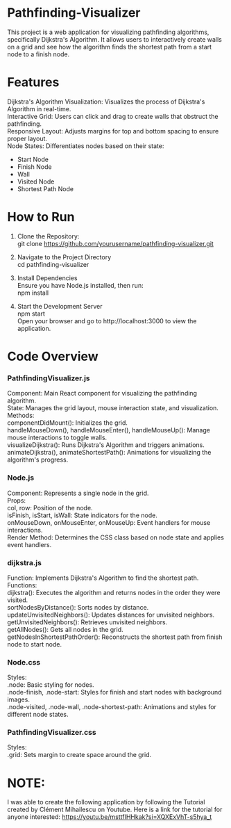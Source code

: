 # Pathfinding-Visualizer
This project is a web application for visualizing pathfinding algorithms, specifically Dijkstra's Algorithm. It allows users to interactively create walls on a grid and see how the algorithm finds the shortest path from a start node to a finish node.

# Features
Dijkstra's Algorithm Visualization: Visualizes the process of Dijkstra's Algorithm in real-time.  
Interactive Grid: Users can click and drag to create walls that obstruct the pathfinding.  
Responsive Layout: Adjusts margins for top and bottom spacing to ensure proper layout.  
Node States: Differentiates nodes based on their state:  
* Start Node
* Finish Node
* Wall
* Visited Node
* Shortest Path Node  


# How to Run
1. Clone the Repository:  
git clone https://github.com/yourusername/pathfinding-visualizer.git  

2. Navigate to the Project Directory  
cd pathfinding-visualizer  

3. Install Dependencies  
Ensure you have Node.js installed, then run:  
npm install  

4. Start the Development Server  
npm start  
Open your browser and go to http://localhost:3000 to view the application.  

# Code Overview  
### PathfindingVisualizer.js  
Component: Main React component for visualizing the pathfinding algorithm.  
State: Manages the grid layout, mouse interaction state, and visualization.  
Methods:  
componentDidMount(): Initializes the grid.  
handleMouseDown(), handleMouseEnter(), handleMouseUp(): Manage mouse interactions to toggle walls.  
visualizeDijkstra(): Runs Dijkstra's Algorithm and triggers animations.  
animateDijkstra(), animateShortestPath(): Animations for visualizing the algorithm's progress.  


### Node.js
Component: Represents a single node in the grid.  
Props:  
col, row: Position of the node.  
isFinish, isStart, isWall: State indicators for the node.  
onMouseDown, onMouseEnter, onMouseUp: Event handlers for mouse interactions.  
Render Method: Determines the CSS class based on node state and applies event handlers.  


### dijkstra.js  
Function: Implements Dijkstra's Algorithm to find the shortest path.  
Functions:  
dijkstra(): Executes the algorithm and returns nodes in the order they were visited.  
sortNodesByDistance(): Sorts nodes by distance.  
updateUnvisitedNeighbors(): Updates distances for unvisited neighbors.  
getUnvisitedNeighbors(): Retrieves unvisited neighbors.  
getAllNodes(): Gets all nodes in the grid.  
getNodesInShortestPathOrder(): Reconstructs the shortest path from finish node to start node.  


### Node.css
Styles:  
.node: Basic styling for nodes.  
.node-finish, .node-start: Styles for finish and start nodes with background images.  
.node-visited, .node-wall, .node-shortest-path: Animations and styles for different node states.  


### PathfindingVisualizer.css
Styles:  
.grid: Sets margin to create space around the grid.  

# NOTE:  
I was able to create the following application by following the Tutorial created by Clément Mihailescu on Youtube. Here is a link for the tutorial for anyone interested: https://youtu.be/msttfIHHkak?si=XQXExVhT-s5hya_t  
